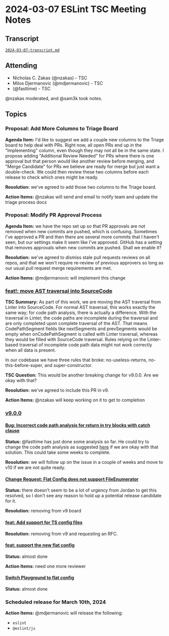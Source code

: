 # 2024-03-07 ESLint TSC Meeting Notes

## Transcript

[`2024-03-07-transcript.md`](2024-03-07-transcript.md)

## Attending

- Nicholas C. Zakas (@nzakas) - TSC
- Milos Djermanovic (@mdjermanovic) - TSC
- (@fasttime) - TSC

@nzakas moderated, and @sam3k took notes.

## Topics

### Proposal: Add More Columns to Triage Board

**Agenda Item:** I'd like to suggest we add a couple new columns to the Triage board to help deal with PRs. Right now, all open PRs end up in the "Implementing" column, even though they may not all be in the same state. I propose adding "Additional Review Needed" for PRs where there is one approval but that person would like another review before merging, and "Merge Candidate" for PRs we believe are ready for merge but just want a double-check. We could then review these two columns before each release to check which ones might be ready.

**Resolution:** we've agreed to add those two columns to the Triage board.

**Action Items:** @nzakas will send and email to notify team and update the triage process docs

### Proposal: Modify PR Approval Process

**Agenda Item:** we have the repo set up so that PR approvals are not removed when new commits are pushed, which is confusing. Sometimes I've approved a PR and then there are several more commits that I haven't seen, but our settings make it seem like I've approved. GitHub has a setting that removes approvals when new commits are pushed. Shall we enable it?

**Resolution:** we've agreed to dismiss stale pull requests reviews on all repos, and that we won't require re-review of previous approvers so long as our usual pull request merge requirements are met.

**Action Items:** @mdjermanovic will implement this change

### [feat!: move AST traversal into SourceCode](https://github.com/eslint/eslint/pull/18167)

**TSC Summary:** As part of this work, we are moving the AST traversal from Linter into SourceCode. For normal AST traversal, this works exactly the same way; for code path analysis, there is actually a difference. With the traversal in Linter, the code paths are incomplete during the traversal and are only completed upon complete traversal of the AST. That means CodePathSegment fields like nextSegments and prevSegments would be empty when onCodePathSegment is called with Linter traversal, whereas they would be filled with SourceCode traversal. Rules relying on the Linter-based traversal of incomplete code path data might not work correctly when all data is present.

In our codebase we have three rules that broke: no-useless-returns, no-this-before-super, and super-constructor.

**TSC Question:** This would be another breaking change for v9.0.0. Are we okay with that?

**Resolution:** we've agreed to include this PR in v9.

**Action Items:** @nzakas will keep working on it to get to completion

### [v9.0.0](https://github.com/orgs/eslint/projects/4/views/2)

#### [Bug: Incorrect code path analysis for return in try blocks with catch clause](https://github.com/eslint/eslint/issues/17579)

**Status:** @fasttime has just done some analysis so far. He could try to change the code path analysis as suggested [here](https://github.com/eslint/eslint/issues/17579#issuecomment-1969338176) if we are okay with that solution. This could take some weeks to complete.

**Resolution:** we will follow up on the issue in a couple of weeks and move to v10 if we are not quite ready.

#### [Change Request: Flat Config does not support FileEnumerator](https://github.com/eslint/eslint/issues/18087)

**Status:** there doesn't seem to be a lot of urgency from Jordan to get this resolved, so I don't see any reason to hold up a potential release candidate for it.

**Resolution:** removing from v9 board

#### [feat: Add support for TS config files](https://github.com/eslint/eslint/pull/18134)

**Resolution:** removing from v9 and requesting an RFC.

#### [feat: support the new flat config](https://github.com/eslint/create-config/issues/51)

**Status:** almost done

**Action Items:** need one more reviewer

#### [Switch Playground to flat config](https://github.com/eslint/eslint.org/issues/507)

**Status:** almost done

### Scheduled release for March 10th, 2024

**Action Items:** @mdjermanovic will release the following:

- `eslint`
- `@eslint/js`
